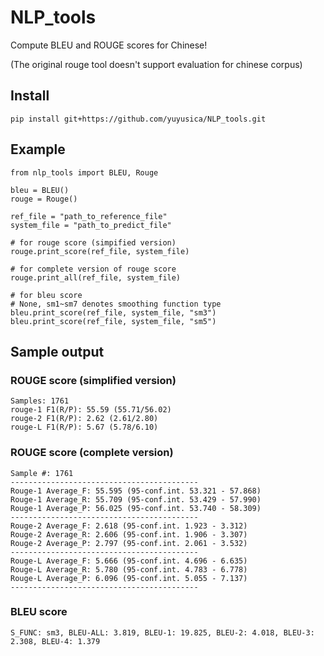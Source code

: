 # NLP_tools
Compute BLEU and ROUGE scores for Chinese!

(The original rouge tool doesn't support evaluation for chinese corpus) 

## Install

```
pip install git+https://github.com/yuyusica/NLP_tools.git
```

## Example
```
from nlp_tools import BLEU, Rouge

bleu = BLEU()
rouge = Rouge()

ref_file = "path_to_reference_file"
system_file = "path_to_predict_file"

# for rouge score (simpified version)
rouge.print_score(ref_file, system_file)

# for complete version of rouge score
rouge.print_all(ref_file, system_file)

# for bleu score
# None, sm1~sm7 denotes smoothing function type
bleu.print_score(ref_file, system_file, "sm3")
bleu.print_score(ref_file, system_file, "sm5")
```

## Sample output

### ROUGE score (simplified version) 
```
Samples: 1761
rouge-1 F1(R/P): 55.59 (55.71/56.02)
rouge-2 F1(R/P): 2.62 (2.61/2.80)
rouge-L F1(R/P): 5.67 (5.78/6.10)
```

### ROUGE score (complete version)
```
Sample #: 1761
------------------------------------------
Rouge-1 Average_F: 55.595 (95-conf.int. 53.321 - 57.868)
Rouge-1 Average_R: 55.709 (95-conf.int. 53.429 - 57.990)
Rouge-1 Average_P: 56.025 (95-conf.int. 53.740 - 58.309)
------------------------------------------
Rouge-2 Average_F: 2.618 (95-conf.int. 1.923 - 3.312)
Rouge-2 Average_R: 2.606 (95-conf.int. 1.906 - 3.307)
Rouge-2 Average_P: 2.797 (95-conf.int. 2.061 - 3.532)
------------------------------------------
Rouge-L Average_F: 5.666 (95-conf.int. 4.696 - 6.635)
Rouge-L Average_R: 5.780 (95-conf.int. 4.783 - 6.778)
Rouge-L Average_P: 6.096 (95-conf.int. 5.055 - 7.137)
------------------------------------------
```

### BLEU score
```
S_FUNC: sm3, BLEU-ALL: 3.819, BLEU-1: 19.825, BLEU-2: 4.018, BLEU-3: 2.308, BLEU-4: 1.379
```
